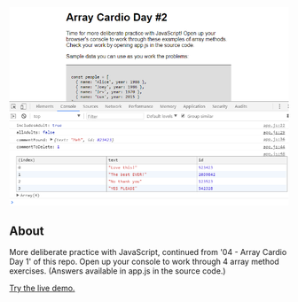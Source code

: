 ![Array Cardio Day 2 screenshot](screenshot.png)

## About
More deliberate practice with JavaScript, continued from '04 - Array Cardio Day 1' of this repo. Open up your console to work through 4 array method exercises. (Answers available in app.js in the source code.)

[Try the live demo.](https://rawgit.com/StephanieCunnane/javascript30/master/07%20-%20Array%20Cardio%20Day%202/index.html)
